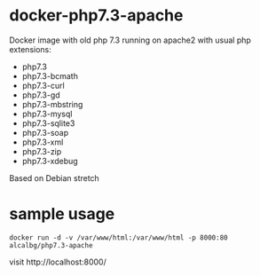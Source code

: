 # docker-php7.3-apache
Docker image with old php 7.3 running on apache2 with usual php extensions:

- php7.3
- php7.3-bcmath
- php7.3-curl
- php7.3-gd
- php7.3-mbstring
- php7.3-mysql
- php7.3-sqlite3
- php7.3-soap
- php7.3-xml
- php7.3-zip
- php7.3-xdebug

Based on Debian stretch

# sample usage
`docker run -d -v /var/www/html:/var/www/html -p 8000:80 alcalbg/php7.3-apache`

visit http://localhost:8000/
